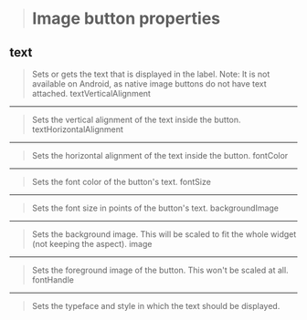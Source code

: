 >Image button properties
>=======================
>
text
----
>Sets or gets the text that is displayed in the label. Note: It is not available on Android, as native image buttons do not have text attached.
textVerticalAlignment
---------------------
>Sets the vertical alignment of the text inside the button.
textHorizontalAlignment
-----------------------
>Sets the horizontal alignment of the text inside the button.
fontColor
---------
>Sets the font color of the button's text.
fontSize
--------
>Sets the font size in points of the button's text.
backgroundImage
---------------
>Sets the background image. This will be scaled to fit the whole widget (not keeping the aspect).
image
-----
>Sets the foreground image of the button. This won't be scaled at all.
fontHandle
----------
>Sets the typeface and style in which the text should be displayed.
